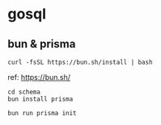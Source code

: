 # gosql

## bun & prisma

```shell
curl -fsSL https://bun.sh/install | bash
```
ref: https://bun.sh/

```shell
cd schema
bun install prisma
```

```shell
bun run prisma init
```
